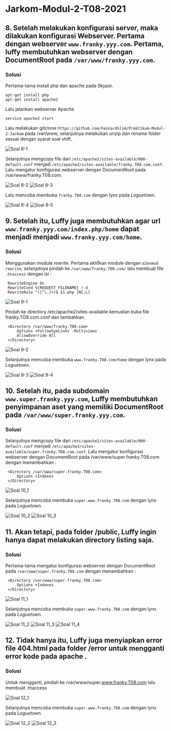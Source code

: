 # Jarkom-Modul-2-T08-2021




## 8. Setelah melakukan konfigurasi server, maka dilakukan konfigurasi Webserver. Pertama dengan webserver `www.franky.yyy.com`. Pertama, luffy membutuhkan webserver dengan DocumentRoot pada `/var/www/franky.yyy.com`.

### Solusi
Pertama-tama install php dan apache pada *Skypie*.

```
apt-get install php
apt-get install apache2
```
Lalu jalankan webserver Apache
```
service apache2 start
```
Lalu melakukan gitclone `https://github.com/FeinardSlim/Praktikum-Modul-2-Jarkom` pada /var/www, selanjutnya melakukan unzip dan rename folder sesuai dengan syarat soal shift.

![Soal 8-1](images/8-1.png)

Selanjutnya mengcopy file dari `/etc/apache2/sites-available/000-default.conf` menjadi `/etc/apache2/sites-available/franky.T08.com.conf`. Lalu mengatur konfigurasi webserver dengan DocumentRoot pada /var/www/franky.T08.com.

![Soal 8-2](images/8-2.png)
![Soal 8-3](images/8-3.png)

Lalu mencoba membuka `franky.T08.com` dengan lynx pada *Loguetown*.

![Soal 8-4](images/8-4.png)
![Soal 8-5](images/8-5.png)



## 9. Setelah itu, Luffy juga membutuhkan agar url `www.franky.yyy.com/index.php/home` dapat menjadi menjadi `www.franky.yyy.com/home`. 


### Solusi
Menggunakan module *rewrite*. Pertama aktifkan module dengan `a2enmod rewrite`, selanjutnya pindah ke `/var/www/franky.T08.com/` lalu membuat file `.htaccess` dengan isi : 
```
 RewriteEngine On
 RewriteCond %{REQUEST_FILENAME} !-d
 RewriteRule ^([^\.]+)$ $1.php [NC,L]
```

![Soal 9-1](images/9-1.png)

Pindah ke directory /etc/apache2/sites-available kemudian buka file franky.TO8.com.conf dan tambahkan.

```
 <Directory /var/www/franky.T08.com>
     Options +FollowSymLinks -Multiviews
     AllowOverride All
 </Directory>
```

![Soal 9-2](images/9-2.png)

Selanjutnya mencoba membuka `www.franky.T08.com/home` dengan lynx pada *Loguetown*.

![Soal 9-3](images/9-3.png)
![Soal 9-4](images/9-4.png)


## 10. Setelah itu, pada subdomain `www.super.franky.yyy.com`, Luffy membutuhkan penyimpanan aset yang memiliki DocumentRoot pada `/var/www/super.franky.yyy.com`.

### Solusi

Selanjutnya mengcopy file dari `/etc/apache2/sites-available/000-default.conf` menjadi `/etc/apache2/sites-available/super.franky.T08.com.conf`. Lalu mengatur konfigurasi webserver dengan DocumentRoot pada /var/www/super.franky.T08.com dengan menambahkan :

```
 <Directory /var/www/super.franky.T08.com>
     Options +Indexes
 </Directory>
```

![Soal 10_1](images/10_1.png)

Selanjutnya mencoba membuka `super.www.franky.T08.com` dengan lynx pada *Loguetown*.

![Soal 10_2](images/10_2.png)
![Soal 10_3](images/10_3.png)


## 11. Akan tetapi, pada folder /public, Luffy ingin hanya dapat melakukan directory listing saja.


### Solusi
Pertama-tama mengatur konfigurasi webserver dengan DocumentRoot pada `/var/www/super.franky.T08.com` dengan menambahkan :

```
 <Directory /var/www/super.franky.T08.com>
     Options +Indexes
 </Directory>
```

![Soal 11_1](images/11_1.png)

Selanjutnya mencoba membuka `super.www.franky.T08.com` dengan lynx pada *Loguetown*.

![Soal 11_2](images/11_2.png)
![Soal 11_3](images/11_3.png)
![Soal 11_4](images/11_4.png)

## 12. Tidak hanya itu, Luffy juga menyiapkan error file 404.html pada folder /error untuk mengganti error kode pada apache .

### Solusi
Untuk mengganti, pindah ke /var/www/super.www.franky.T08.com lalu membuat .htaccess

![Soal 12_1](images/12_1.png)

Selanjutnya mencoba membuka `super.www.franky.T08.com` dengan lynx pada *Loguetown*.

![Soal 12_2](images/12_2.png)
![Soal 12_3](images/12_3.png)

